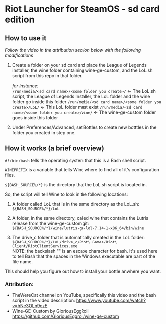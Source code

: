 # Riot Launcher for SteamOS - sd card edition

## How to use it <br/>

_Follow the video in the attribution section below with the following modifications_ <br/>

1) Create a folder on your sd card and place the League of Legends installer, the wine folder containing wine-ge-custom, and the LoL.sh script from this repo in that folder. <br/>  
_for instance:_  
`/run/media/<sd card name>/<some folder you create>/` <- The LoL.sh script, the League of Legends Installer, the LoL folder and the wine folder go inside this folder
`/run/media/<sd card name>/<some folder you create>/LoL/` <- This LoL folder must exist
`/run/media/<sd card name>/<some folder you create>/wine/` <- The wine-ge-custom folder goes inside this folder  

3) Under Preferences/Advanced, set Bottles to create new botttles in the folder you created in step one. <br/>

## How it works (a brief overview) <br/>

`#!/bin/bash` tells the operating system that this is a Bash shell script. <br/>

`WINEPREFIX` is a variable that tells Wine where to find all of it's configuration files. <br/>

`${BASH_SOURCE%/*}` is the directory that the LoL.sh script is located in. <br/>

So, the script will tell Wine to look in the following locations: <br/>

1) A folder called LoL that is in the same directory as the LoL.sh: <br/>
`${BASH_SOURCE%/*}/LoL` <br/>

2) A folder, in the same directory, called wine that contains the Lutris release from the wine-ge-custom git: <br/>
`${BASH_SOURCE%/*}/wine/lutris-ge-lol-7.14-1-x86_64/bin/wine` <br/>

3) The drive_c folder that is automatically created in the LoL folder: <br/>
`${BASH_SOURCE%/*}/LoL/drive_c/Riot\ Games/Riot\ Client/RiotClientServices.exe` <br/>
NOTE: the backslash "\" is an escape character for bash. It's used here to tell Bash that the spaces in the Windows executable are part of the file name.

This should help you figure out how to install your bottle anwhere you want.

### Attribution: <br/>
- TheWereCat channel on YouTube, specifically this video and the bash script in the video description: https://www.youtube.com/watch?v=hNe3OLn9czE
- Wine-GE-Custom by GloriousEggRoll https://github.com/GloriousEggroll/wine-ge-custom
